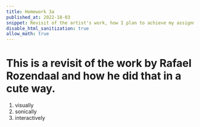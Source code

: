 ```yaml
---
title: Homework 3a
published_at: 2022-18-03
snippet: Revisit of the artist's work, how I plan to achieve my assignment 1 and enlist some feedbacks from a collegue.
disable_html_sanitization: true
allow_math: true
---
```


# This is a revisit of the work by Rafael Rozendaal and how he did that in a cute way.

1. visually
2. sonically
3. interactively
